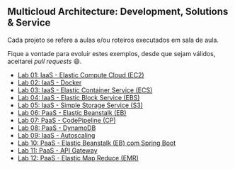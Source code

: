 ## Multicloud Architecture: Development, Solutions & Service

Cada projeto se refere a aulas e/ou roteiros executados em sala de aula.

Fique a vontade para evoluir estes exemplos, desde que sejam válidos, aceitarei *pull requests* 😄.

 - [Lab 01: IaaS - Elastic Compute Cloud (EC2)](https://github.com/josecastillolema/fiap/blob/master/shift/ma/lab01-iaas-ec2.md)
 - [Lab 02: IaaS - Docker](https://github.com/josecastillolema/fiap/blob/master/shift/ma/lab02-iaas-docker.md)
 - [Lab 03: IaaS - Elastic Container Service (ECS)](https://github.com/josecastillolema/fiap/blob/master/shift/ma/lab03-iaas-ecs.md)
 - [Lab 04: IaaS - Elastic Block Service (EBS)](https://github.com/josecastillolema/fiap/blob/master/shift/ma/lab04-iaas-ebs.md)
 - [Lab 05: IaaS - Simple Storage Service (S3)](https://github.com/josecastillolema/fiap/blob/master/shift/ma/lab05-iaas-s3.md)
 - [Lab 06: PaaS - Elastic Beanstalk (EB)](https://github.com/josecastillolema/fiap/blob/master/shift/ma/lab06-paas-eb.md)
 - [Lab 07: PaaS - CodePipeline (CP)](https://github.com/josecastillolema/fiap/blob/master/shift/ma/lab07-paas-cp.md)
 - [Lab 08: PaaS - DynamoDB](https://github.com/josecastillolema/fiap/blob/master/shift/ma/lab08-paas-dynamo.md)
 - [Lab 09: IaaS - Autoscaling](https://github.com/josecastillolema/fiap/blob/master/shift/ma/lab09-iaas-autoscaling.md)
 - [Lab 10: PaaS - Elastic Beanstalk (EB) com Spring Boot](https://github.com/josecastillolema/fiap/blob/master/shift/ma/lab10-paas-eb-springboot.md)
 - [Lab 11: PaaS - API Gateway](https://github.com/josecastillolema/fiap/blob/master/shift/ma/lab11-paas-api-gateway.md)
 - [Lab 12: PaaS - Elastic Map Reduce (EMR)](https://github.com/josecastillolema/fiap/blob/master/shift/ma/lab12-paas-emr.md)


